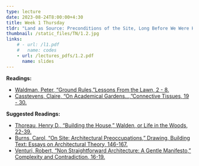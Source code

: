 ```yaml
---
type: lecture
date: 2023-08-24T8:00:00+4:30
title: Week 1 Thursday
tldr: "Land as Source: Preconditions of the Site, Long Before We Were Here."
thumbnail: /static_files/TN/1.2.jpg
links: 
    # - url: /l1.pdf
    #   name: codes
    - url: /lectures_pdfs/1.2.pdf
      name: slides
---
```

**Readings:**
- [Waldman, Peter, “Ground Rules,”Lessons From the Lawn, 2 - 8.](/readings_pdfs/week2/TH/r1.pdf)
- [Casstevens, Claire, “On Academical Gardens...,”Connective Tissues, 19 - 30.](/readings_pdfs/week2/TH/r2.pdf)

**Suggested Readings:**
- [Thoreau, Henry D., “Building the House,” Walden, or Life in the Woods, 22-39.](/readings_pdfs/week2/TH/r3.pdf)
- [Burns, Carol, “On Site: Architectural Preoccupations,” Drawing, Building Text: Essays on Architectural Theory, 146-167.](/readings_pdfs/week2/TH/r4.pdf)
- [Venturi, Robert, “Non Straightforward Architecture: A Gentle Manifesto,” Complexity and Contradiction, 16-19.](/readings_pdfs/week2/TH/r4.pdf)



